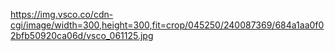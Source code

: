 https://img.vsco.co/cdn-cgi/image/width=300,height=300,fit=crop/045250/240087369/684a1aa0f02bfb50920ca06d/vsco_061125.jpg
